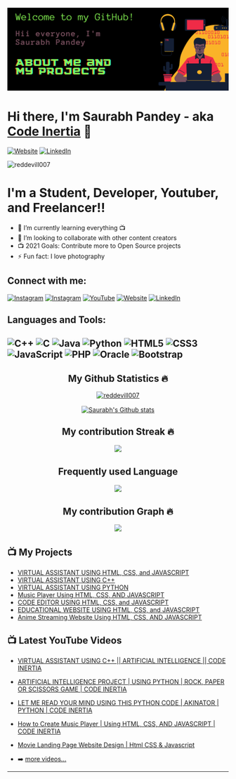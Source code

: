 [![MasterHead](https://github.com/reddevill007/reddevill007/blob/main/banner.png)](https://reddevill007.github.io/my-portfolio/)

# Hi there, I'm Saurabh Pandey - aka [Code Inertia][website] 👋
[![Website](https://img.shields.io/website?label=codeinertia&style=for-the-badge&url=https%3A%2F%2Fcodestackr.com)](https://reddevill007.github.io/my-portfolio/)
[![LinkedIn](https://img.shields.io/badge/linkedin-%230077B5.svg?style=for-the-badge&logo=linkedin&logoColor=white)](https://www.linkedin.com/in/saurabh-pandey-161348200)
  <p align="left"> <img src="https://komarev.com/ghpvc/?username=reddevill007&label=Profile%20views&color=0e75b6&style=flat" alt="reddevill007" /> </p>



# I'm a Student, Developer, Youtuber, and Freelancer!!

- 🌱 I’m currently learning everything 📺
- 👯 I’m looking to collaborate with other content creators
- 📺 2021 Goals: Contribute more to Open Source projects
- ⚡ Fun fact: I love photography

## Connect with me:
[![Instagram](https://img.shields.io/badge/Saurabh_Pandey-%23E4405F.svg?style=for-the-badge&logo=Instagram&logoColor=white)](https://www.instagram.com/red._.devill) 
[![Instagram](https://img.shields.io/badge/happy_snappy-%23E4405F.svg?style=for-the-badge&logo=Instagram&logoColor=white)](https://www.instagram.com/happy._.snappy_/) [![YouTube](https://img.shields.io/badge/code_inertia-%23FF0000.svg?style=for-the-badge&logo=YouTube&logoColor=white)](https://www.youtube.com/channel/UCmpXdOaZAIXfAG4kKSdrPDA) [![Website](https://img.shields.io/website?label=codeinertia&style=for-the-badge&url=https%3A%2F%2Fcodestackr.com)](https://reddevill007.github.io/my-portfolio/)
[![LinkedIn](https://img.shields.io/badge/linkedin-%230077B5.svg?style=for-the-badge&logo=linkedin&logoColor=white)](https://www.linkedin.com/in/saurabh-pandey-161348200)



## Languages and Tools:

![C++](https://img.shields.io/badge/c++-%2300599C.svg?style=for-the-badge&logo=c%2B%2B&logoColor=white) ![C](https://img.shields.io/badge/c-%2300599C.svg?style=for-the-badge&logo=c&logoColor=white) ![Java](https://img.shields.io/badge/java-%23ED8B00.svg?style=for-the-badge&logo=java&logoColor=white) ![Python](https://img.shields.io/badge/python-3670A0?style=for-the-badge&logo=python&logoColor=ffdd54) ![HTML5](https://img.shields.io/badge/html5-%23E34F26.svg?style=for-the-badge&logo=html5&logoColor=white) ![CSS3](https://img.shields.io/badge/css3-%231572B6.svg?style=for-the-badge&logo=css3&logoColor=white) ![JavaScript](https://img.shields.io/badge/javascript-%23323330.svg?style=for-the-badge&logo=javascript&logoColor=%23F7DF1E) ![PHP](https://img.shields.io/badge/php-%23777BB4.svg?style=for-the-badge&logo=php&logoColor=white) ![Oracle](https://img.shields.io/badge/Oracle-F80000?style=for-the-badge&logo=oracle&logoColor=white) ![Bootstrap](https://img.shields.io/badge/bootstrap-%23563D7C.svg?style=for-the-badge&logo=bootstrap&logoColor=white)
---

<h2 align="center">My Github Statistics 🔥</h2>   
<p align="center"> <a href="https://github.com/ryo-ma/github-profile-trophy"> <img src="https://github-profile-trophy.vercel.app/?username=reddevill007" alt="reddevill007" /> </a> </p>
<p align="center">
<a href="https://github.com/reddevill007">
<img align="center" alt="Saurabh's Github stats"
src="https://github-readme-stats-xi-rosy-19.vercel.app/api?username=reddevill007&show_icons=true&hide_border=true&count_private=true&bg_color=0,000000,Cf6561&title_color=00ffff&text_color=ffffff&icon_color=ffffff"/>
</a>
  </p>

<h2 align="center">My contribution Streak 🔥</h2>
<p align="center">
  <a href="https://github.com/Iamtripathisatyam/github-readme-streak-stats">
    <img src="https://github-readme-streak-stats.herokuapp.com/?user=reddevill007&theme=dark&hide_border=true&background=0D1117&stroke=0000"/>
  </a>
 </p>
 
  <h2 align="center">Frequently used Language</h2>
<p align="center">
  <a href="https://github.com/Iamtripathisatyam/github-readme-streak-stats">
    <img src="https://github-readme-stats.vercel.app/api/top-langs/?username=gita-7&theme=dark&hide_border=true&background=0D1117&stroke=0000"/>
  </a>
 </p> 

 </p>  
 <h2 align="center">My contribution Graph 🔥</h2>
<p align="center">
  <a href="https://github.com/reddevill007">
    <img src="https://activity-graph.herokuapp.com/graph?username=reddevill007&theme=xcode"/>
  </a>
 </p> 


## 📺 My Projects

- [VIRTUAL ASSISTANT USING HTML, CSS, and JAVASCRIPT](https://reddevill007.github.io/Javascript-Virtual-Assitant)
- [VIRTUAL ASSISTANT USING C++](https://github.com/reddevill007/INERTIA-A-Virtual-Assistant)
- [VIRTUAL ASSISTANT USING PYTHON](https://youtu.be/_1A9Z8rB4Vc)
- [Music Player Using HTML, CSS, AND JAVASCRIPT](https://reddevill007.github.io/music-player)
- [CODE EDITOR USING HTML, CSS, and JAVASCRIPT](https://reddevill007.github.io/code-editor-html-css-ja/)
- [EDUCATIONAL WEBSITE USING HTML, CSS, and JAVASCRIPT](https://reddevill007.github.io/we-educate)
- [Anime Streaming Website Using HTML, CSS, AND JAVASCRIPT](https://reddevill007.github.io/Anime-Streaming-Website)

## 📺 Latest YouTube Videos

- [VIRTUAL ASSISTANT USING C++ || ARTIFICIAL INTELLIGENCE || CODE INERTIA](https://youtu.be/4Ln_DYiGnVA)
- [ARTIFICIAL INTELLIGENCE PROJECT | USING PYTHON | ROCK, PAPER OR SCISSORS GAME | CODE INERTIA](https://youtu.be/BK8IQUGMrSc)
- [LET ME READ YOUR MIND USING THIS PYTHON CODE | AKINATOR | PYTHON | CODE INERTIA](https://youtu.be/_1A9Z8rB4Vc)
- [How to Create Music Player | Using HTML, CSS, AND JAVASCRIPT | CODE INERTIA](https://youtu.be/2ts4Fx1_0Z8)
- [Movie Landing Page Website Design | Html CSS & Javascript](https://youtu.be/PhW2YGaOOrQ)

- ➡️ [more videos...](https://www.youtube.com/channel/UCmpXdOaZAIXfAG4kKSdrPDA)

---


[website]: https://reddevill007.github.io/my-portfolio/
[twitter]: https://twitter.com/InertiaCode
[youtube]: https://www.youtube.com/channel/UCmpXdOaZAIXfAG4kKSdrPDA
[instagram]: https://www.instagram.com/red._.devill
[linkedin]: https://www.linkedin.com/in/saurabh-pandey-161348200
